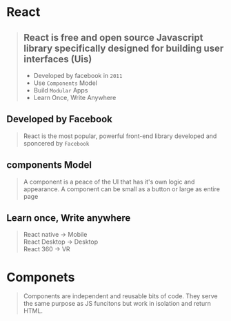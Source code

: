 # React

> ## React is free and <b>open source</b> Javascript <b>library specifically</b> designed for building user interfaces (Uis)
>
> - Developed by facebook in `2011`
> - Use `Components` Model
> - Build `Modular` Apps
> - Learn Once, Write Anywhere

## Developed by Facebook

> React is the most popular, powerful front-end library developed and sponcered by `Facebook`

## components Model

> A component is a peace of the UI that has it's own logic and appearance. A component can be small as a button or large as entire page

## Learn once, Write anywhere

> React native -> Mobile<br>
> React Desktop -> Desktop<br>
> React 360 -> VR

# Componets

> Components are independent and reusable bits of code. They serve the same purpose as JS funcitons but work in isolation and return HTML.
